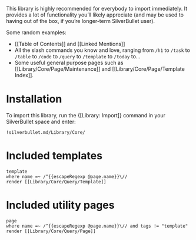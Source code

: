 This library is highly recommended for everybody to import immediately. It provides a lot of functionality you’ll likely appreciate (and may be used to having out of the box, if you’re longer-term SilverBullet user).

Some random examples:
* [[Table of Contents]] and [[Linked Mentions]]
* All the slash commands you know and love, ranging from `/h1` to `/task` to `/table` to `/code` to `/query` to `/template` to `/today` to...
* Some useful general purpose pages such as [[Library/Core/Page/Maintenance]] and [[Library/Core/Page/Template Index]].

# Installation
To import this library, run the {[Library: Import]} command in your SilverBullet space and enter:

    !silverbullet.md/Library/Core/

# Included templates
```query
template
where name =~ /^{{escapeRegexp @page.name}}\//
render [[Library/Core/Query/Template]]
```

# Included utility pages
```query
page
where name =~ /^{{escapeRegexp @page.name}}\// and tags != "template"
render [[Library/Core/Query/Page]]
```
